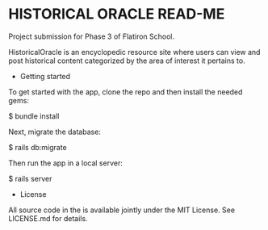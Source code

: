 # HISTORICAL ORACLE READ-ME
Project submission  for Phase 3 of Flatiron School. 
 
 HistoricalOracle is an encyclopedic resource site where users can view and post historical content categorized by the area of interest it pertains to.
 
 - Getting started

To get started with the app, clone the repo and then install the needed gems:

$ bundle install

Next, migrate the database:

$ rails db:migrate

Then run the app in a local server:

$ rails server

- License

All source code in the is available jointly under the MIT License. See LICENSE.md for details.
